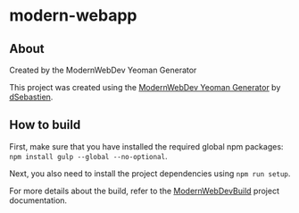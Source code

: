 # modern-webapp

## About
Created by the ModernWebDev Yeoman Generator

This project was created using the [ModernWebDev Yeoman Generator](https://github.com/dsebastien/modernWebDevGenerator) by [dSebastien](https://twitter.com/dSebastien).

## How to build
First, make sure that you have installed the required global npm packages: `npm install gulp --global --no-optional`.

Next, you also need to install the project dependencies using `npm run setup`.

For more details about the build, refer to the [ModernWebDevBuild](https://github.com/dsebastien/modernWebDevBuild) project documentation.
